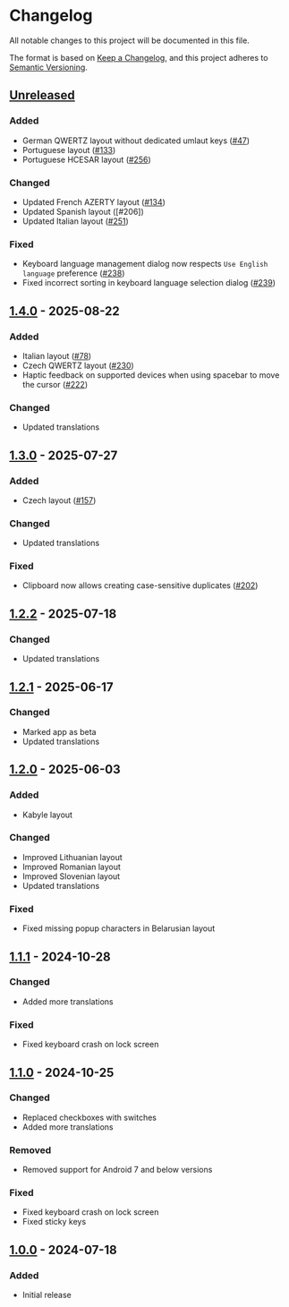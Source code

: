 # Changelog
All notable changes to this project will be documented in this file.

The format is based on [Keep a Changelog](https://keepachangelog.com/en/1.1.0/),
and this project adheres to [Semantic Versioning](https://semver.org/spec/v2.0.0.html).

## [Unreleased]
### Added
- German QWERTZ layout without dedicated umlaut keys ([#47])
- Portuguese layout ([#133])
- Portuguese HCESAR layout ([#256])

### Changed
- Updated French AZERTY layout ([#134])
- Updated Spanish layout ([#206])
- Updated Italian layout ([#251])

### Fixed
- Keyboard language management dialog now respects `Use English language` preference ([#238])
- Fixed incorrect sorting in keyboard language selection dialog ([#239])

## [1.4.0] - 2025-08-22
### Added
- Italian layout ([#78])
- Czech QWERTZ layout ([#230])
- Haptic feedback on supported devices when using spacebar to move the cursor ([#222])

### Changed
- Updated translations

## [1.3.0] - 2025-07-27
### Added
- Czech layout ([#157])

### Changed
- Updated translations

### Fixed
- Clipboard now allows creating case-sensitive duplicates ([#202])

## [1.2.2] - 2025-07-18
### Changed
- Updated translations

## [1.2.1] - 2025-06-17
### Changed
- Marked app as beta
- Updated translations

## [1.2.0] - 2025-06-03
### Added
- Kabyle layout

### Changed
- Improved Lithuanian layout
- Improved Romanian layout
- Improved Slovenian layout
- Updated translations

### Fixed
- Fixed missing popup characters in Belarusian layout

## [1.1.1] - 2024-10-28
### Changed
- Added more translations

### Fixed
- Fixed keyboard crash on lock screen

## [1.1.0] - 2024-10-25
### Changed
- Replaced checkboxes with switches
- Added more translations

### Removed
- Removed support for Android 7 and below versions

### Fixed
- Fixed keyboard crash on lock screen
- Fixed sticky keys

## [1.0.0] - 2024-07-18
### Added
- Initial release

[#47]: https://github.com/FossifyOrg/Keyboard/issues/47
[#78]: https://github.com/FossifyOrg/Keyboard/issues/78
[#133]: https://github.com/FossifyOrg/Keyboard/issues/133
[#134]: https://github.com/FossifyOrg/Keyboard/issues/134
[#157]: https://github.com/FossifyOrg/Keyboard/issues/157
[#202]: https://github.com/FossifyOrg/Keyboard/issues/202
[#222]: https://github.com/FossifyOrg/Keyboard/issues/222
[#230]: https://github.com/FossifyOrg/Keyboard/issues/230
[#238]: https://github.com/FossifyOrg/Keyboard/issues/238
[#239]: https://github.com/FossifyOrg/Keyboard/issues/239
[#251]: https://github.com/FossifyOrg/Keyboard/issues/251
[#256]: https://github.com/FossifyOrg/Keyboard/issues/256

[Unreleased]: https://github.com/FossifyOrg/Keyboard/compare/1.4.0...HEAD
[1.4.0]: https://github.com/FossifyOrg/Keyboard/compare/1.3.0...1.4.0
[1.3.0]: https://github.com/FossifyOrg/Keyboard/compare/1.2.2...1.3.0
[1.2.2]: https://github.com/FossifyOrg/Keyboard/compare/1.2.1...1.2.2
[1.2.1]: https://github.com/FossifyOrg/Keyboard/compare/1.2.0...1.2.1
[1.2.0]: https://github.com/FossifyOrg/Keyboard/compare/1.1.1...1.2.0
[1.1.1]: https://github.com/FossifyOrg/Keyboard/compare/1.1.0...1.1.1
[1.1.0]: https://github.com/FossifyOrg/Keyboard/compare/1.0.0...1.1.0
[1.0.0]: https://github.com/FossifyOrg/Keyboard/releases/tag/1.0.0
